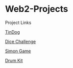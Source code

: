 # Web2-Projects 
Project Links

[TinDog](https://naveen-polasa.github.io/Web2-Projects/TinDog/)

[Dice Challenge](https://naveen-polasa.github.io/Web2-Projects/Dice%20Challenge/dicee.html)

[Simon Game](https://naveen-polasa.github.io/Web2-Projects/Simon%20Game/)

[Drum Kit](https://naveen-polasa.github.io/Web2-Projects/Drum%20Kit/)
